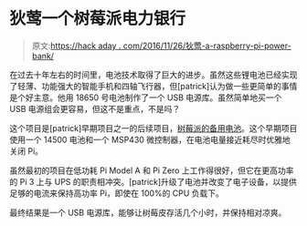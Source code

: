 # 狄莺一个树莓派电力银行

> 原文:[https://hack aday . com/2016/11/26/狄莺-a-raspberry-pi-power-bank/](https://hackaday.com/2016/11/26/diying-a-raspberry-pi-power-bank/)

在过去十年左右的时间里，电池技术取得了巨大的进步。虽然这些锂电池已经实现了轻薄、功能强大的智能手机和四轴飞行器，但[patrick]认为做一些更简单的事情是个好主意。他用 18650 号电池制作了一个 USB 电源库。虽然简单地买一个 USB 电源组会更容易，但这不是重点，不是吗？

这个项目是[patrick]早期项目之一的后续项目，[树莓派的备用电池](http://hackaday.com/2016/03/17/battery-backup-for-the-raspberry-pi/)。这个早期项目使用一个 14500 电池和一个 MSP430 微控制器，在电池电量接近耗尽时优雅地关闭 Pi。

虽然最初的项目在低功耗 Pi Model A 和 Pi Zero 上工作得很好，但它在更高功率的 Pi 3 上与 UPS 的职责相冲突。[patrick]升级了电池并改变了电子设备，以提供足够的电流来保持高功率 Pi，即使在 100%的 CPU 负载下。

最终结果是一个 USB 电源库，能够让树莓皮存活几个小时，并保持相对凉爽。
